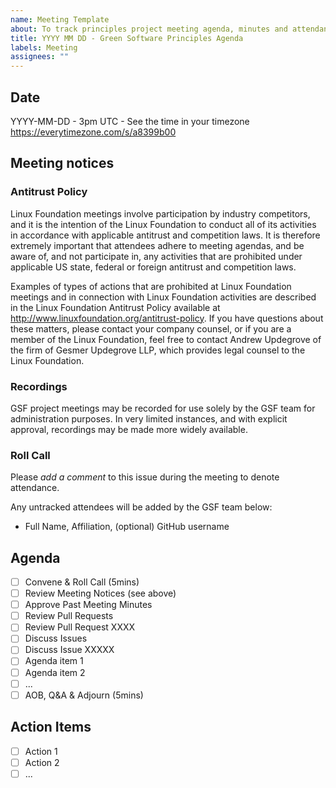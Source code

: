 ```yaml
---
name: Meeting Template
about: To track principles project meeting agenda, minutes and attendance
title: YYYY MM DD - Green Software Principles Agenda
labels: Meeting
assignees: ""
---
```


## Date

YYYY-MM-DD - 3pm UTC - See the time in your timezone https://everytimezone.com/s/a8399b00

## Meeting notices

### Antitrust Policy

Linux Foundation meetings involve participation by industry competitors, and it is the intention of the Linux Foundation to conduct all of its activities in accordance with applicable antitrust and competition laws. It is therefore extremely important that attendees adhere to meeting agendas, and be aware of, and not participate in, any activities that are prohibited under applicable US state, federal or foreign antitrust and competition laws.

Examples of types of actions that are prohibited at Linux Foundation meetings and in connection with Linux Foundation activities are described in the Linux Foundation Antitrust Policy available at http://www.linuxfoundation.org/antitrust-policy. If you have questions about these matters, please contact your company counsel, or if you are a member of the Linux Foundation, feel free to contact Andrew Updegrove of the firm of Gesmer Updegrove LLP, which provides legal counsel to the Linux Foundation.

### Recordings

GSF project meetings may be recorded for use solely by the GSF team for administration purposes. In very limited instances, and with explicit approval, recordings may be made more widely available.

### Roll Call

Please _add a comment_ to this issue during the meeting to denote attendance.

Any untracked attendees will be added by the GSF team below:

- Full Name, Affiliation, (optional) GitHub username

## Agenda

- [ ] Convene & Roll Call (5mins)
- [ ] Review Meeting Notices (see above)
- [ ] Approve Past Meeting Minutes
- [ ] Review Pull Requests
- [ ] Review Pull Request XXXX
- [ ] Discuss Issues
- [ ] Discuss Issue XXXXX
- [ ] Agenda item 1
- [ ] Agenda item 2
- [ ] ...
- [ ] AOB, Q&A & Adjourn (5mins)

## Action Items

- [ ] Action 1
- [ ] Action 2
- [ ] ...
